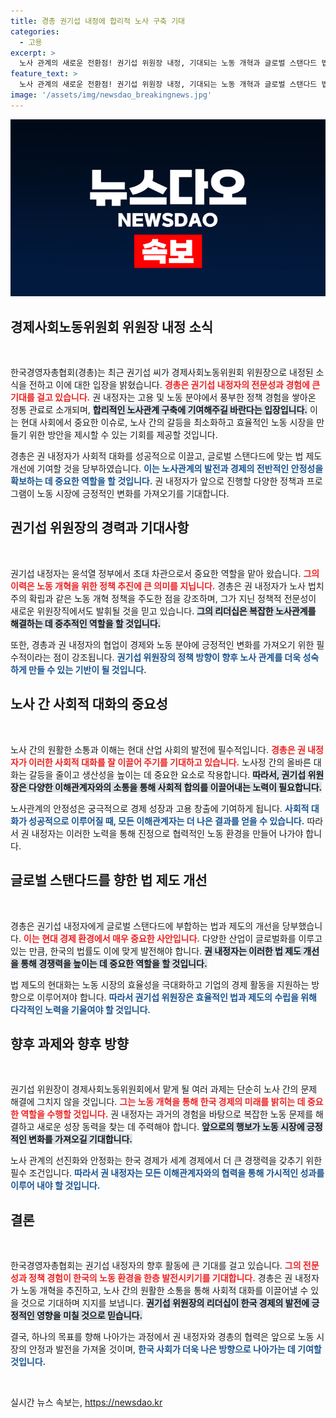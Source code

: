 ```yaml
---
title: 경총 권기섭 내정에 합리적 노사 구축 기대
categories:
  - 고용
excerpt: >
  노사 관계의 새로운 전환점! 권기섭 위원장 내정, 기대되는 노동 개혁과 글로벌 스탠다드 법 제도 개선. 경총의 기대 섞인 입장 발표!
feature_text: >
  노사 관계의 새로운 전환점! 권기섭 위원장 내정, 기대되는 노동 개혁과 글로벌 스탠다드 법 제도 개선. 경총의 기대 섞인 입장 발표!
image: '/assets/img/newsdao_breakingnews.jpg'
---
```


<p><img src="/assets/img/newsdao_breakingnews.jpg" alt="bookingtag 속보" /></p>

<h2 data-ke-size="size26">경제사회노동위원회 위원장 내정 소식</h2>

<p data-ke-size="size16">&nbsp;</p>

<p>한국경영자총협회(경총)는 최근 권기섭 씨가 경제사회노동위원회 위원장으로 내정된 소식을 전하고 이에 대한 입장을 밝혔습니다. <b><span style="color: #ee2323;">경총은 권기섭 내정자의 전문성과 경험에 큰 기대를 걸고 있습니다.</span></b> 권 내정자는 고용 및 노동 분야에서 풍부한 정책 경험을 쌓아온 정통 관료로 소개되며, <b><span style="background-color: #21538527;">합리적인 노사관계 구축에 기여해주길 바란다는 입장입니다.</span></b> 이는 현대 사회에서 중요한 이슈로, 노사 간의 갈등을 최소화하고 효율적인 노동 시장을 만들기 위한 방안을 제시할 수 있는 기회를 제공할 것입니다. </p>

<p>경총은 권 내정자가 사회적 대화를 성공적으로 이끌고, 글로벌 스탠다드에 맞는 법 제도 개선에 기여할 것을 당부하였습니다. <b><span style="color: #1a5490;">이는 노사관계의 발전과 경제의 전반적인 안정성을 확보하는 데 중요한 역할을 할 것입니다.</span></b> 권 내정자가 앞으로 진행할 다양한 정책과 프로그램이 노동 시장에 긍정적인 변화를 가져오기를 기대합니다.</p>

<h2 data-ke-size="size26">권기섭 위원장의 경력과 기대사항</h2>

<p data-ke-size="size16">&nbsp;</p>

<p>권기섭 내정자는 윤석열 정부에서 초대 차관으로서 중요한 역할을 맡아 왔습니다. <b><span style="color: #ee2323;">그의 이력은 노동 개혁을 위한 정책 추진에 큰 의미를 지닙니다.</span></b> 경총은 권 내정자가 노사 법치주의 확립과 같은 노동 개혁 정책을 주도한 점을 강조하며, 그가 지닌 정책적 전문성이 새로운 위원장직에서도 발휘될 것을 믿고 있습니다. <b><span style="background-color: #21538527;">그의 리더십은 복잡한 노사관계를 해결하는 데 중추적인 역할을 할 것입니다.</span></b> </p>

<p>또한, 경총과 권 내정자의 협업이 경제와 노동 분야에 긍정적인 변화를 가져오기 위한 필수적이라는 점이 강조됩니다. <b><span style="color: #1a5490;">권기섭 위원장의 정책 방향이 향후 노사 관계를 더욱 성숙하게 만들 수 있는 기반이 될 것입니다.</span></b></p>

<h2 data-ke-size="size26">노사 간 사회적 대화의 중요성</h2>

<p data-ke-size="size16">&nbsp;</p>

<p>노사 간의 원활한 소통과 이해는 현대 산업 사회의 발전에 필수적입니다. <b><span style="color: #ee2323;">경총은 권 내정자가 이러한 사회적 대화를 잘 이끌어 주기를 기대하고 있습니다.</span></b> 노사정 간의 올바른 대화는 갈등을 줄이고 생산성을 높이는 데 중요한 요소로 작용합니다. <b><span style="background-color: #21538527;">따라서, 권기섭 위원장은 다양한 이해관계자와의 소통을 통해 사회적 합의를 이끌어내는 노력이 필요합니다.</span></b> </p>

<p>노사관계의 안정성은 궁극적으로 경제 성장과 고용 창출에 기여하게 됩니다. <b><span style="color: #1a5490;">사회적 대화가 성공적으로 이루어질 때, 모든 이해관계자는 더 나은 결과를 얻을 수 있습니다.</span></b> 따라서 권 내정자는 이러한 노력을 통해 진정으로 협력적인 노동 환경을 만들어 나가야 합니다.</p>

<h2 data-ke-size="size26">글로벌 스탠다드를 향한 법 제도 개선</h2>

<p data-ke-size="size16">&nbsp;</p>

<p>경총은 권기섭 내정자에게 글로벌 스탠다드에 부합하는 법과 제도의 개선을 당부했습니다. <b><span style="color: #ee2323;">이는 현대 경제 환경에서 매우 중요한 사안입니다.</span></b> 다양한 산업이 글로벌화를 이루고 있는 만큼, 한국의 법률도 이에 맞게 발전해야 합니다. <b><span style="background-color: #21538527;">권 내정자는 이러한 법 제도 개선을 통해 경쟁력을 높이는 데 중요한 역할을 할 것입니다.</span></b> </p>

<p>법 제도의 현대화는 노동 시장의 효율성을 극대화하고 기업의 경제 활동을 지원하는 방향으로 이루어져야 합니다. <b><span style="color: #1a5490;">따라서 권기섭 위원장은 효율적인 법과 제도의 수립을 위해 다각적인 노력을 기울여야 할 것입니다.</span></b></p>

<h2 data-ke-size="size26">향후 과제와 향후 방향</h2>

<p data-ke-size="size16">&nbsp;</p>

<p>권기섭 위원장이 경제사회노동위원회에서 맡게 될 여러 과제는 단순히 노사 간의 문제 해결에 그치지 않을 것입니다. <b><span style="color: #ee2323;">그는 노동 개혁을 통해 한국 경제의 미래를 밝히는 데 중요한 역할을 수행할 것입니다.</span></b> 권 내정자는 과거의 경험을 바탕으로 복잡한 노동 문제를 해결하고 새로운 성장 동력을 찾는 데 주력해야 합니다. <b><span style="background-color: #21538527;">앞으로의 행보가 노동 시장에 긍정적인 변화를 가져오길 기대합니다.</span></b> </p>

<p>노사 관계의 선진화와 안정화는 한국 경제가 세계 경제에서 더 큰 경쟁력을 갖추기 위한 필수 조건입니다. <b><span style="color: #1a5490;">따라서 권 내정자는 모든 이해관계자와의 협력을 통해 가시적인 성과를 이루어 내야 할 것입니다.</span></b></p>

<h2 data-ke-size="size26">결론</h2>

<p data-ke-size="size16">&nbsp;</p>

<p>한국경영자총협회는 권기섭 내정자의 향후 활동에 큰 기대를 걸고 있습니다. <b><span style="color: #ee2323;">그의 전문성과 정책 경험이 한국의 노동 환경을 한층 발전시키기를 기대합니다.</span></b> 경총은 권 내정자가 노동 개혁을 추진하고, 노사 간의 원활한 소통을 통해 사회적 대화를 이끌어낼 수 있을 것으로 기대하며 지지를 보냅니다. <b><span style="background-color: #21538527;">권기섭 위원장의 리더십이 한국 경제의 발전에 긍정적인 영향을 미칠 것으로 믿습니다.</span></b> </p>

<p>결국, 하나의 목표를 향해 나아가는 과정에서 권 내정자와 경총의 협력은 앞으로 노동 시장의 안정과 발전을 가져올 것이며, <b><span style="color: #1a5490;">한국 사회가 더욱 나은 방향으로 나아가는 데 기여할 것입니다.</span></b> </p>

<p data-ke-size="size16">&nbsp;</p>
실시간 뉴스 속보는, <a href="https://newsdao.kr" rel="dofollow">https://newsdao.kr</a>


